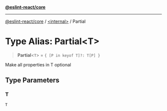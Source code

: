 [**@eslint-react/core**](../../README.md)

***

[@eslint-react/core](../../README.md) / [\<internal\>](../README.md) / Partial

# Type Alias: Partial\<T\>

> **Partial**\<`T`\> = `{ [P in keyof T]?: T[P] }`

Make all properties in T optional

## Type Parameters

### T

`T`
